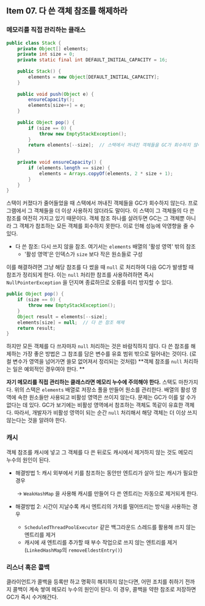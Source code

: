 ## Item 07. 다 쓴 객체 참조를 해제하라

### 메모리를 직접 관리하는 클래스

~~~ java
public class Stack {
    private Object[] elements;
    private int size = 0;
    private static final int DEFAULT_INITIAL_CAPACITY = 16;
    
    public Stack() {
        elements = new Object[DEFAULT_INITIAL_CAPACITY];
    }
    
    public void push(Object e) {
        ensureCapacity();
        elements[size++] = e;
    }
    
    public Object pop() {
        if (size == 0) {
            throw new EmptyStackException();
        }
        return elements[--size];  // 스택에서 꺼내진 객체들을 GC가 회수하지 않아 메모리 누수 발생
    }
    
    private void ensureCapacity() {
        if (elements.length == size) {
            elements = Arrays.copyOf(elements, 2 * size + 1);
        }
    }
}
~~~

스택이 커졌다가 줄어들었을 때 스택에서 꺼내진 객체들을 GC가 회수하지 않는다. 프로그램에서 그 객체들을 더 이상 사용하지 않더라도 말이다. 이 스택이 그 객체들의 다 쓴 참조를 여전히 가지고 있기 때문이다. 객체 참조 하나를 살려두면 GC는 그 객체뿐 아니라 그 객체가 참조하는 모든 객체를 회수하지 못한다. 이로 인해 성능에 악영향을 줄 수 있다.

* 다 쓴 참조: 다시 쓰지 않을 참조. 여기서는 `elements` 배열의 '활성 영역' 밖의 참조
  * '활성 영역'은 인덱스가 `size` 보다 작은 원소들로 구성



이를 해결하려면 그냥 해당 참조를 다 썼을 때 `null` 로 처리하여 다음 GC가 발생할 때 참조가 정리되게 한다. 이는 `null` 처리한 참조를 사용하려하면 즉시 `NullPointerException` 을 던지며 종료하므로 오류를 미리 방지할 수 있다.

~~~ java
public Object pop() {
    if (size == 0) {
        throw new EmptyStackException();
    }
    Object result = elements[--size];
    elements[size] = null;  // 다 쓴 참조 해제
    return result;
}
~~~



하지만 모든 객체를 다 쓰자마자 `null` 처리하는 것은 바람직하지 않다. 다 쓴 참조를 해제하는 가장 좋은 방법은 그 참조를 담은 변수를 유효 범위 밖으로 밀어내는 것이다. (로컬 변수가 영역을 넘어가면 쓸모 없어져서 정리되는 것처럼) **객체 참조를 `null` 처리하는 일은 예외적인 경우여야 한다. **

**자기 메모리를 직접 관리하는 클래스라면 메모리 누수에 주의해야 한다.** 스택도 마찬가지다. 위의 스택은 `elements` 배열로 저장소 풀을 만들어 원소를 관리한다. 배열의 활성 영역에 속한 원소들만 사용되고 비활성 영역은 쓰이지 않는다. 문제는 GC가 이를 알 수가 없다는 데 있다. GC가 보기에는 비활성 영역에서 참조하는 객체도 똑같이 유효한 객체다. 따라서, 개발자가 비활성 영역이 되는 순간 `null` 처리해서 해당 객체는 더 이상 쓰지 않는다는 것을 알려야 한다.



### 캐시

객체 참조를 캐시에 넣고 그 객체를 다 쓴 뒤로도 캐시에서 제거하지 않는 것도 메모리 누수의 원인이 된다.

- 해결방법 1: 캐시 외부에서 키를 참조하는 동안만 엔트리가 살아 있는 캐시가 필요한 경우

  ​			  → `WeakHashMap` 을 사용해 캐시를 만들어 다 쓴 엔트리는 자동으로 제거되게 한다.

- 해결방법 2: 시간이 지날수록 캐시 엔트리의 가치를 떨어뜨리는 방식을 사용하는 경우

  - `ScheduledThreadPoolExecutor` 같은 백그라운드 스레드를 활용해 쓰지 않는 엔트리를 제거
  - 캐시에 새 엔트리를 추가할 때 부수 작업으로 쓰지 않는 엔트리를 제거(`LinkedHashMap`의 `removeEldestEntry()`)



### 리스너 혹은 콜백

클라이언트가 콜백을 등록만 하고 명확히 해지하지 않는다면, 어떤 조치를 취하기 전까지 콜백이 계속 쌓여 메모리 누수의 원인이 된다. 이 경우, 콜백을 약한 참조로 저장하면 GC가 즉시 수거해간다.